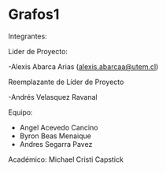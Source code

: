 # Grafos1
Integrantes:

Lider de Proyecto:

-Alexis Abarca Arias (alexis.abarcaa@utem.cl)

Reemplazante de Líder de Proyecto

 -Andrés Velasquez Ravanal
 
Equipo:
- Angel Acevedo Cancino
- Byron Beas Menaique
- Andres Segarra Pavez

Académico: Michael Cristi Capstick
